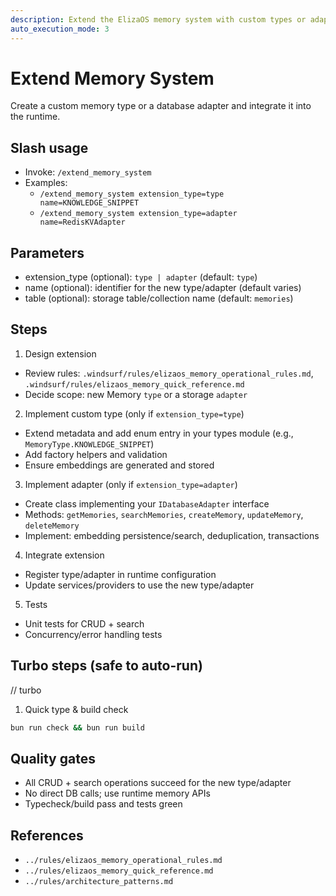 ```yaml
---
description: Extend the ElizaOS memory system with custom types or adapters
auto_execution_mode: 3
---
```


# Extend Memory System

Create a custom memory type or a database adapter and integrate it into the runtime.

## Slash usage
- Invoke: `/extend_memory_system`
- Examples:
  - `/extend_memory_system extension_type=type name=KNOWLEDGE_SNIPPET`
  - `/extend_memory_system extension_type=adapter name=RedisKVAdapter`

## Parameters
- extension_type (optional): `type | adapter` (default: `type`)
- name (optional): identifier for the new type/adapter (default varies)
- table (optional): storage table/collection name (default: `memories`)

## Steps
1) Design extension
- Review rules: `.windsurf/rules/elizaos_memory_operational_rules.md`, `.windsurf/rules/elizaos_memory_quick_reference.md`
- Decide scope: new Memory `type` or a storage `adapter`

2) Implement custom type (only if `extension_type=type`)
- Extend metadata and add enum entry in your types module (e.g., `MemoryType.KNOWLEDGE_SNIPPET`)
- Add factory helpers and validation
- Ensure embeddings are generated and stored

3) Implement adapter (only if `extension_type=adapter`)
- Create class implementing your `IDatabaseAdapter` interface
- Methods: `getMemories`, `searchMemories`, `createMemory`, `updateMemory`, `deleteMemory`
- Implement: embedding persistence/search, deduplication, transactions

4) Integrate extension
- Register type/adapter in runtime configuration
- Update services/providers to use the new type/adapter

5) Tests
- Unit tests for CRUD + search
- Concurrency/error handling tests

## Turbo steps (safe to auto-run)
// turbo
1. Quick type & build check
```bash
bun run check && bun run build
```

## Quality gates
- All CRUD + search operations succeed for the new type/adapter
- No direct DB calls; use runtime memory APIs
- Typecheck/build pass and tests green

## References
- `../rules/elizaos_memory_operational_rules.md`
- `../rules/elizaos_memory_quick_reference.md`
- `../rules/architecture_patterns.md`
